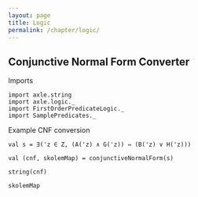 ```yaml
---
layout: page
title: Logic
permalink: /chapter/logic/
---
```


Conjunctive Normal Form Converter
---------------------------------

Imports

```tut:book
import axle.string
import axle.logic._
import FirstOrderPredicateLogic._
import SamplePredicates._
```

Example CNF conversion

```tut:book
val s = ∃('z ∈ Z, (A('z) ∧ G('z)) ⇔ (B('z) ∨ H('z)))

val (cnf, skolemMap) = conjunctiveNormalForm(s)
```

```tut:book
string(cnf)

skolemMap
```
